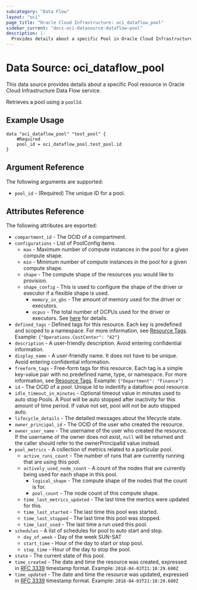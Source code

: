 ```yaml
---
subcategory: "Data Flow"
layout: "oci"
page_title: "Oracle Cloud Infrastructure: oci_dataflow_pool"
sidebar_current: "docs-oci-datasource-dataflow-pool"
description: |-
  Provides details about a specific Pool in Oracle Cloud Infrastructure Data Flow service
---
```


# Data Source: oci_dataflow_pool
This data source provides details about a specific Pool resource in Oracle Cloud Infrastructure Data Flow service.

Retrieves a pool using a `poolId`.


## Example Usage

```hcl
data "oci_dataflow_pool" "test_pool" {
	#Required
	pool_id = oci_dataflow_pool.test_pool.id
}
```

## Argument Reference

The following arguments are supported:

* `pool_id` - (Required) The unique ID for a pool. 


## Attributes Reference

The following attributes are exported:

* `compartment_id` - The OCID of a compartment. 
* `configurations` - List of PoolConfig items. 
	* `max` - Maximum number of compute instances in the pool for a given compute shape. 
	* `min` - Minimum number of compute instances in the pool for a given compute shape. 
	* `shape` - The compute shape of the resources you would like to provision. 
	* `shape_config` - This is used to configure the shape of the driver or executor if a flexible shape is used. 
		* `memory_in_gbs` - The amount of memory used for the driver or executors. 
		* `ocpus` - The total number of OCPUs used for the driver or executors. See [here](https://docs.cloud.oracle.com/en-us/iaas/api/#/en/iaas/20160918/Shape/) for details. 
* `defined_tags` - Defined tags for this resource. Each key is predefined and scoped to a namespace. For more information, see [Resource Tags](https://docs.cloud.oracle.com/iaas/Content/General/Concepts/resourcetags.htm). Example: `{"Operations.CostCenter": "42"}` 
* `description` - A user-friendly description. Avoid entering confidential information. 
* `display_name` - A user-friendly name. It does not have to be unique. Avoid entering confidential information. 
* `freeform_tags` - Free-form tags for this resource. Each tag is a simple key-value pair with no predefined name, type, or namespace. For more information, see [Resource Tags](https://docs.cloud.oracle.com/iaas/Content/General/Concepts/resourcetags.htm). Example: `{"Department": "Finance"}` 
* `id` - The OCID of a pool. Unique Id to indentify a dataflow pool resource. 
* `idle_timeout_in_minutes` - Optional timeout value in minutes used to auto stop Pools. A Pool will be auto stopped after inactivity for this amount of time period. If value not set, pool will not be auto stopped auto. 
* `lifecycle_details` - The detailed messages about the lifecycle state. 
* `owner_principal_id` - The OCID of the user who created the resource. 
* `owner_user_name` - The username of the user who created the resource.  If the username of the owner does not exist, `null` will be returned and the caller should refer to the ownerPrincipalId value instead. 
* `pool_metrics` - A collection of metrics related to a particular pool. 
	* `active_runs_count` - The number of runs that are currently running that are using this pool. 
	* `actively_used_node_count` - A count of the nodes that are currently being used for each shape in this pool. 
		* `logical_shape` - The compute shape of the nodes that the count is for. 
		* `pool_count` - The node count of this compute shape. 
	* `time_last_metrics_updated` - The last time the mertics were updated for this. 
	* `time_last_started` - The last time this pool was started. 
	* `time_last_stopped` - The last time this pool was stopped. 
	* `time_last_used` - The last time a run used this pool. 
* `schedules` - A list of schedules for pool to auto start and stop. 
	* `day_of_week` - Day of the week SUN-SAT 
	* `start_time` - Hour of the day to start or stop pool.
	* `stop_time` - Hour of the day to stop the pool.
* `state` - The current state of this pool. 
* `time_created` - The date and time the resource was created, expressed in [RFC 3339](https://tools.ietf.org/html/rfc3339) timestamp format. Example: `2018-04-03T21:10:29.600Z` 
* `time_updated` - The date and time the resource was updated, expressed in [RFC 3339](https://tools.ietf.org/html/rfc3339) timestamp format. Example: `2018-04-03T21:10:29.600Z` 

